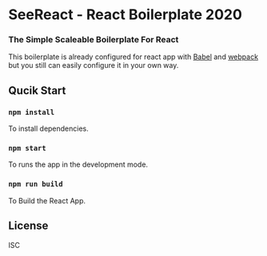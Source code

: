 # SeeReact - React Boilerplate 2020
### The Simple Scaleable Boilerplate For React

This boilerplate is already configured for react app with [Babel](https://github.com/babel/babel) and [webpack](https://github.com/webpack/webpack) but you still can easily configure it in your own way.

## Qucik Start

### `npm install`

To install dependencies.<br />

### `npm start`

To runs the app in the development mode.<br />

### `npm run build`

To Build the React App.<br />

## License

ISC

